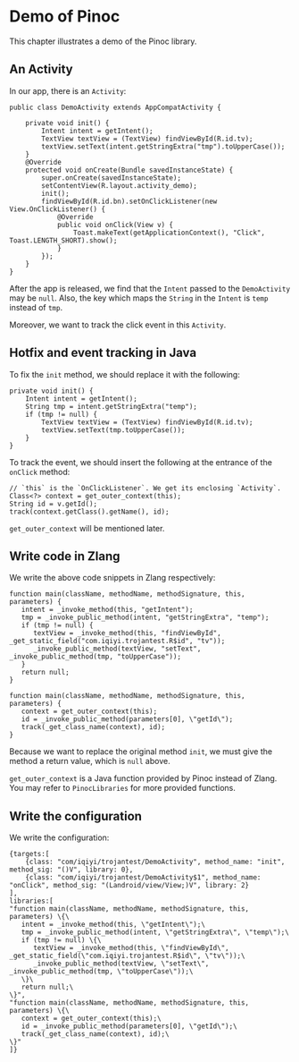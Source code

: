 # Demo of Pinoc

This chapter illustrates a demo of the Pinoc library.

## An Activity

In our app, there is an `Activity`:

```
public class DemoActivity extends AppCompatActivity {

    private void init() {
        Intent intent = getIntent();
        TextView textView = (TextView) findViewById(R.id.tv);
        textView.setText(intent.getStringExtra("tmp").toUpperCase());
    }
    @Override
    protected void onCreate(Bundle savedInstanceState) {
        super.onCreate(savedInstanceState);
        setContentView(R.layout.activity_demo);
        init();
        findViewById(R.id.bn).setOnClickListener(new View.OnClickListener() {
            @Override
            public void onClick(View v) {
                Toast.makeText(getApplicationContext(), "Click", Toast.LENGTH_SHORT).show();
            }
        });
    }
}
```

After the app is released, we find that the `Intent` passed to the `DemoActivity` may be `null`.
Also, the key which maps the `String` in the `Intent` is `temp` instead of `tmp`.

Moreover, we want to track the click event in this `Activity`.

## Hotfix and event tracking in Java

To fix the `init` method, we should replace it with the following:

```
private void init() {
    Intent intent = getIntent();
    String tmp = intent.getStringExtra("temp");
    if (tmp != null) {
        TextView textView = (TextView) findViewById(R.id.tv);
        textView.setText(tmp.toUpperCase());
    }
}
```

To track the event, we should insert the following at the entrance of the `onClick` method:

```
// `this` is the `OnClickListener`. We get its enclosing `Activity`.
Class<?> context = get_outer_context(this);
String id = v.getId();
track(context.getClass().getName(), id);
```

`get_outer_context` will be mentioned later.

## Write code in Zlang

We write the above code snippets in Zlang respectively:

```
function main(className, methodName, methodSignature, this, parameters) {
   intent = _invoke_method(this, "getIntent");
   tmp = _invoke_public_method(intent, "getStringExtra", "temp");
   if (tmp != null) {
      textView = _invoke_method(this, "findViewById", _get_static_field("com.iqiyi.trojantest.R$id", "tv"));
      _invoke_public_method(textView, "setText", _invoke_public_method(tmp, "toUpperCase"));
   }
   return null;
}
```

```
function main(className, methodName, methodSignature, this, parameters) {
   context = get_outer_context(this);
   id = _invoke_public_method(parameters[0], \"getId\");
   track(_get_class_name(context), id);
}
```

Because we want to replace the original method `init`, we must give the method a return value, which is `null` above.

`get_outer_context` is a Java function provided by Pinoc instead of Zlang.
You may refer to `PinocLibraries` for more provided functions.

## Write the configuration

We write the configuration:
```
{targets:[
    {class: "com/iqiyi/trojantest/DemoActivity", method_name: "init", method_sig: "()V", library: 0},
    {class: "com/iqiyi/trojantest/DemoActivity$1", method_name: "onClick", method_sig: "(Landroid/view/View;)V", library: 2}
],
libraries:[
"function main(className, methodName, methodSignature, this, parameters) \{\
   intent = _invoke_method(this, \"getIntent\");\
   tmp = _invoke_public_method(intent, \"getStringExtra\", \"temp\");\
   if (tmp != null) \{\
      textView = _invoke_method(this, \"findViewById\", _get_static_field(\"com.iqiyi.trojantest.R$id\", \"tv\"));\
      _invoke_public_method(textView, \"setText\", _invoke_public_method(tmp, \"toUpperCase\"));\
   \}\
   return null;\
\}",
"function main(className, methodName, methodSignature, this, parameters) \{\
   context = get_outer_context(this);\
   id = _invoke_public_method(parameters[0], \"getId\");\
   track(_get_class_name(context), id);\
\}"
]}
```